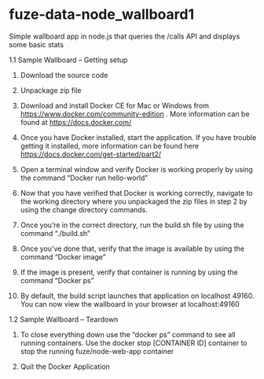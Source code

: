 # fuze-data-node_wallboard1
Simple wallboard app in node.js that queries the /calls API and displays some basic stats

1.1 Sample Wallboard – Getting setup

1. Download the source code

2. Unpackage zip file

3. Download and install Docker CE for Mac or Windows from https://www.docker.com/community-edition . More information can be found at  https://docs.docker.com/

4.  Once you have Docker installed, start the application. If you have trouble getting it installed, more information can be found here https://docs.docker.com/get-started/part2/

5. Open a terminal window and verify Docker is working properly by using the command “Docker run hello-world”

6. Now that you have verified that Docker is working correctly, navigate to the working directory where you unpackaged the zip files in step 2 by using the change directory commands.

7. Once you’re in the correct directory, run the build.sh file by using the command “./build.sh”

8.  Once you’ve done that, verify that the image is available by using the command “Docker image”

9.  If the image is present, verify that container is running by using the command “Docker ps”

10. By default, the build script launches that application on localhost 49160. You can now view the wallboard in your browser at localhost:49160


1.2 Sample Wallboard – Teardown

1. To close everything down use the “docker ps” command to see all running containers. Use the docker stop [CONTAINER ID] container to stop the running fuze/node-web-app container

2. Quit the Docker Application
